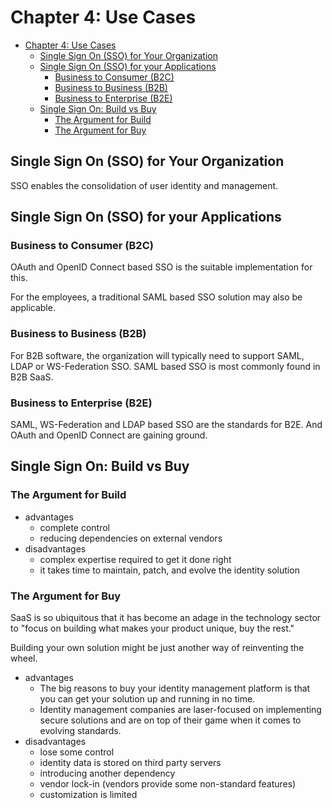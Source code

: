 # Chapter 4: Use Cases

- [Chapter 4: Use Cases](#chapter-4-use-cases)
  - [Single Sign On (SSO) for Your Organization](#single-sign-on-sso-for-your-organization)
  - [Single Sign On (SSO) for your Applications](#single-sign-on-sso-for-your-applications)
    - [Business to Consumer (B2C)](#business-to-consumer-b2c)
    - [Business to Business (B2B)](#business-to-business-b2b)
    - [Business to Enterprise (B2E)](#business-to-enterprise-b2e)
  - [Single Sign On: Build vs Buy](#single-sign-on-build-vs-buy)
    - [The Argument for Build](#the-argument-for-build)
    - [The Argument for Buy](#the-argument-for-buy)

## Single Sign On (SSO) for Your Organization

SSO enables the consolidation of user identity and management.

## Single Sign On (SSO) for your Applications

### Business to Consumer (B2C)

OAuth and OpenID Connect based SSO is the suitable implementation for this.

For the employees, a traditional SAML based SSO solution may also be applicable.

### Business to Business (B2B)

For B2B software, the organization will typically need to support SAML, LDAP or
WS-Federation SSO. SAML based SSO is most commonly found in B2B SaaS.

### Business to Enterprise (B2E)

SAML, WS-Federation and LDAP based SSO are the standards for B2E. And OAuth and
OpenID Connect are gaining ground.

## Single Sign On: Build vs Buy

### The Argument for Build

- advantages
  - complete control
  - reducing dependencies on external vendors
- disadvantages
  - complex expertise required to get it done right
  - it takes time to maintain, patch, and evolve the identity solution

### The Argument for Buy

SaaS is so ubiquitous that it has become an adage in the technology sector to
"focus on building what makes your product unique, buy the rest."

Building your own solution might be just another way of reinventing the wheel.

- advantages
  - The big reasons to buy your identity management platform is that you can get
    your solution up and running in no time.
  - Identity management companies are laser-focused on implementing secure
    solutions and are on top of their game when it comes to evolving standards.
- disadvantages
  - lose some control
  - identity data is stored on third party servers
  - introducing another dependency
  - vendor lock-in (vendors provide some non-standard features)
  - customization is limited

